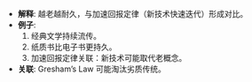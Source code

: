 - **解释**: 越老越耐久，与加速回报定律（新技术快速迭代）形成对比。
- **例子**:
	1. 经典文学持续流传。
	2. 纸质书比电子书更持久。
	3. 加速回报定律关联：新技术可能取代老概念。
- **关联**: Gresham’s Law 可能淘汰劣质传统。
